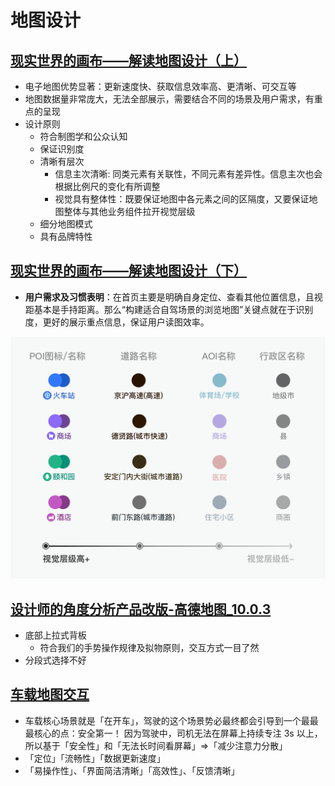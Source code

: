 # 地图设计

## [现实世界的画布——解读地图设计（上）](https://www.zcool.com.cn/article/ZMTE4Njg0OA==.html)

* 电子地图优势显著：更新速度快、获取信息效率高、更清晰、可交互等
* 地图数据量非常庞大，无法全部展示，需要结合不同的场景及用户需求，有重点的呈现
* 设计原则
  - 符合制图学和公众认知
  - 保证识别度
  - 清晰有层次
     - 信息主次清晰: 同类元素有关联性，不同元素有差异性。信息主次也会根据比例尺的变化有所调整
     - 视觉具有整体性：既要保证地图中各元素之间的区隔度，又要保证地图整体与其他业务组件拉开视觉层级
  - 细分地图模式
  - 具有品牌特性

## [现实世界的画布——解读地图设计（下）](https://www.zcool.com.cn/article/ZMTE5MjIwNA==.html)

* **用户需求及习惯表明**：在首页主要是明确自身定位、查看其他位置信息，且视距基本是手持距离。那么“构建适合自驾场景的浏览地图”关键点就在于识别度，更好的展示重点信息，保证用户读图效率。

![alt text](./assets/level.png)

## [设计师的角度分析产品改版-高德地图_10.0.3](https://www.zcool.com.cn/article/ZMTAxOTA3Ng==.html)

* 底部上拉式背板
  - 符合我们的手势操作规律及拟物原则，交互方式一目了然
* 分段式选择不好

## [车载地图交互](https://www.zcool.com.cn/article/ZMTU5OTMzMg==.html)

* 车载核心场景就是「在开车」，驾驶的这个场景势必最终都会引导到一个最最最核心的点：安全第一！ 因为驾驶中，司机无法在屏幕上持续专注 3s 以上，所以基于「安全性」和「无法长时间看屏幕」=>「减少注意力分散」
* 「定位」「流畅性」「数据更新速度」
* 「易操作性」、「界面简洁清晰」「高效性」、「反馈清晰」
